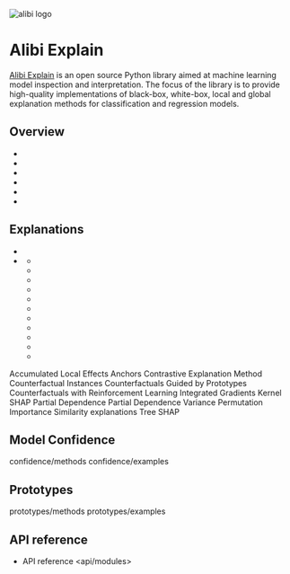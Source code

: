 ![alibi logo](https://docs.seldon.io/projects/alibi/en/latest/_images/Alibi_Explain_Logo_rgb.png)

# Alibi Explain

[Alibi Explain](https://github.com/SeldonIO/alibi) is an open source Python library aimed at machine learning model inspection and interpretation.
The focus of the library is to provide high-quality implementations of black-box, white-box, local and global
explanation methods for classification and regression models.


## Overview

- [](overview/high_level.md)
- [](overview/getting_started.md)
- [](overview/algorithms.md)
- [](overview/white_box_black_box.md)
- [](overview/saving.md)
- [](overview/faq.md)


## Explanations

- [](explanations/methods)
- [](explanations/examples)
    - [](explanations/examples)
    - [](explanations/examples)
    - [](explanations/examples)
    - [](explanations/examples)
    - [](explanations/examples)
    - [](explanations/examples)
    - [](explanations/examples)
    - [](explanations/examples)
    - [](explanations/examples)
    - [](explanations/examples)
    - [](explanations/examples)

Accumulated Local Effects
Anchors
Contrastive Explanation Method
Counterfactual Instances
Counterfactuals Guided by Prototypes
Counterfactuals with Reinforcement Learning
Integrated Gradients
Kernel SHAP
Partial Dependence
Partial Dependence Variance
Permutation Importance
Similarity explanations
Tree SHAP

## Model Confidence

confidence/methods
confidence/examples

## Prototypes

prototypes/methods
prototypes/examples

## API reference

- API reference <api/modules>
